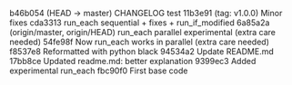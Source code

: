b46b054 (HEAD -> master) CHANGELOG test
11b3e91 (tag: v1.0.0) Minor fixes
cda3313 run_each sequential + fixes + run_if_modified
6a85a2a (origin/master, origin/HEAD) run_each parallel experimental (extra care needed)
54fe98f Now run_each works in parallel (extra care needed)
f8537e8 Reformatted with python black
94534a2 Update README.md
17bb8ce Updated readme.md: better explanation
9399ec3 Added experimental run_each
fbc90f0 First base code
